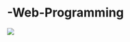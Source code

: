 # -Web-Programming
![]([HTML_basics.png](https://raw.githubusercontent.com/0a30f785-a225-43eb-bcee-a7fd2f0068f0/Web-Programming/main/HTML_basics.png)https://raw.githubusercontent.com/0a30f785-a225-43eb-bcee-a7fd2f0068f0/Web-Programming/main/HTML_basics.png)
